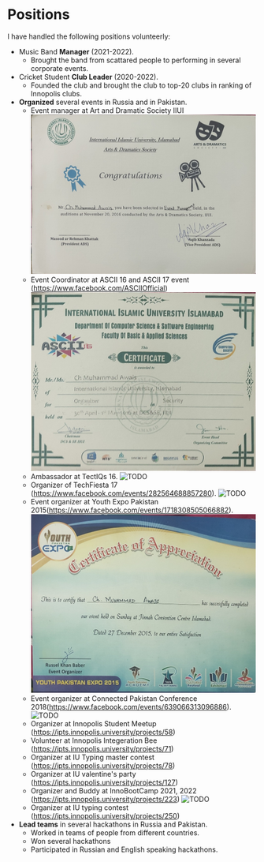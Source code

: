 # Positions


I have handled the following positions volunteerly:

- Music Band **Manager** (2021-2022).
  - Brought the band from scattared people to performing in several corporate events.
- Cricket Student **Club Leader** (2020-2022).
  - Founded the club and brought the club to top-20 clubs in ranking of Innopolis clubs.
- **Organized** several events in Russia and in Pakistan.
  - Event manager at Art and Dramatic Society IIUI ![IIUI Event Manager certificate](IIUI_Event_Manager_Media.jpg)
  - Event Coordinator at ASCII 16 and ASCII 17 event (https://www.facebook.com/ASCIIOfficial)![coordinator certificate](IIUI_organizer.jpg)
  - Ambassador at TectIQs 16. ![TODO](----.jpg)
  - Organizer of TechFiesta 17 (https://www.facebook.com/events/282564688857280). ![TODO](----.jpg)
  - Event organizer at Youth Expo Pakistan 2015(https://www.facebook.com/events/1718308505066882). ![Youth Expo](Organizer_2015.jpg)
  - Event organizer at Connected Pakistan Conference 2018(https://www.facebook.com/events/639066313096886). ![TODO](----.jpg)
  - Organizer at Innopolis Student Meetup (https://ipts.innopolis.university/projects/58)
  - Volunteer at Innopolis Integeration Bee (https://ipts.innopolis.university/projects/71)
  - Organizer at IU Typing master contest (https://ipts.innopolis.university/projects/78)
  - Organizer at IU valentine's party (https://ipts.innopolis.university/projects/127)
  - Organizer and Buddy at InnoBootCamp 2021, 2022 (https://ipts.innopolis.university/projects/223) ![TODO](----.jpg)
  - Organizer at IU typing contest (https://ipts.innopolis.university/projects/250)
- **Lead teams** in several hackathons in Russia and Pakistan.
  - Worked in teams of people from different countries.
  - Won several hackathons
  - Participated in Russian and English speaking hackathons.
